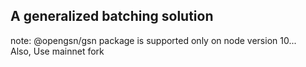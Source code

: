 ## A generalized batching solution

note: @opengsn/gsn package is supported only on node version 10...  
Also, Use mainnet fork



